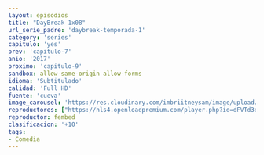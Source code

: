 ```yaml
---
layout: episodios
title: "DayBreak 1x08"
url_serie_padre: 'daybreak-temporada-1'
category: 'series'
capitulo: 'yes'
prev: 'capitulo-7'
anio: '2017'
proximo: 'capitulo-9'
sandbox: allow-same-origin allow-forms
idioma: 'Subtitulado'
calidad: 'Full HD'
fuente: 'cueva'
image_carousel: 'https://res.cloudinary.com/imbriitneysam/image/upload/v1546638640/casa-papel-1-poster-min.jpg'
reproductores: ["https://hls4.openloadpremium.com/player.php?id=dFVTd3dyMXN5dVJENEh0cUNJN0JuTTJjbTRtYXpadkRSaWhpR0lQcWZLMCs0bE5IQXYzT2M1Ym42aTdiUGo4eHF4NEUvbWh6MFVNb0U0WWpJbUxDS0E9PQ&sub=https://sub.cuevana2.io/vtt-sub/sub7/Daybreak.S01E08.vtt","https://player.cuevana2.io/irgotoolp.php?url=eTllbW9hZHpYNURLejlaalg2T3BsYy9PMHNTV29hYWVuY3JYMEpHVm9LRm9uWlRYbTVKL201K3hmYUtRMEphbmFRPT0&sub=https://sub.cuevana2.io/vtt-sub/sub7/Daybreak.S01E08.vtt","https://tutumeme.net/embed/player.php?u=bXQ3ajJOaW1wcFRGcEs2VW5XRGExTlRPMytmUnc3bHVwcWhoenVIUjI5SHF5TlNwc0taaG1jN2gwZHZSNTlIRHVhV2tZWitkNUtDVDNOL1ZvYW1rYjJabW9LV1o"]
reproductor: fembed
clasificacion: '+10'
tags:
- Comedia
---
```













